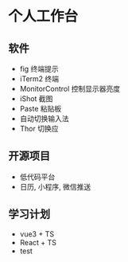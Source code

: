 # 个人工作台

## 软件
- fig 终端提示
- iTerm2 终端
- MonitorControl 控制显示器亮度
- iShot 截图
- Paste 粘贴板
- 自动切换输入法
- Thor 切换应

## 开源项目
- 低代码平台
- 日历, 小程序, 微信推送

## 学习计划
- vue3 + TS
- React + TS
- test